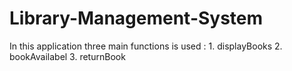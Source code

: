 # Library-Management-System

In this application three main functions is used :
                                         1. displayBooks
                                         2. bookAvailabel
                                         3. returnBook
